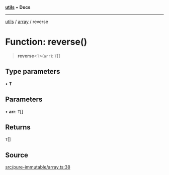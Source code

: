 [**utils**](../../../README.md) • **Docs**

***

[utils](../../../globals.md) / [array](../README.md) / reverse

# Function: reverse()

> **reverse**\<`T`\>(`arr`): `T`[]

## Type parameters

• **T**

## Parameters

• **arr**: `T`[]

## Returns

`T`[]

## Source

[src/pure-immutable/array.ts:38](https://github.com/alpinisme/utils/blob/825f78da0ace828df12ea4d598fd95fa96ee25f5/src/pure-immutable/array.ts#L38)
